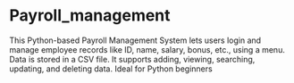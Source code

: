 # Payroll_management
This Python-based Payroll Management System lets users login and manage employee records like ID, name, salary, bonus, etc., using a menu. Data is stored in a CSV file. It supports adding, viewing, searching, updating, and deleting data. Ideal for Python beginners
